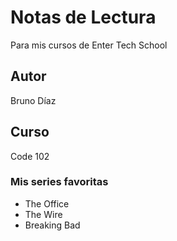 # Notas de Lectura
Para mis cursos de Enter Tech School

## Autor
Bruno Díaz

## Curso
Code 102

### Mis series favoritas
- The Office
- The Wire
- Breaking Bad
